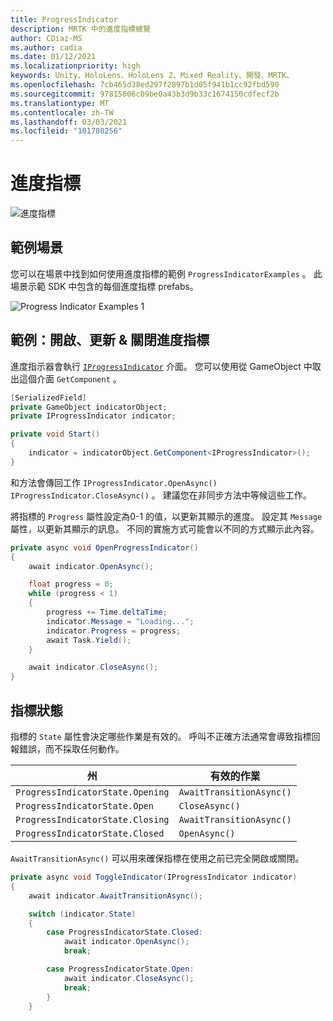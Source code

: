 ```yaml
---
title: ProgressIndicator
description: MRTK 中的進度指標總覽
author: CDiaz-MS
ms.author: cadia
ms.date: 01/12/2021
ms.localizationpriority: high
keywords: Unity、HoloLens、HoloLens 2、Mixed Reality、開發、MRTK、
ms.openlocfilehash: 7cb465d38ed297f2897b1d05f941b1cc92fbd590
ms.sourcegitcommit: 97815006c09be0a43b3d9b33c1674150cdfecf2b
ms.translationtype: MT
ms.contentlocale: zh-TW
ms.lasthandoff: 03/03/2021
ms.locfileid: "101780256"
---
```

# <a name="progress-indicators"></a>進度指標

![進度指標](../images/progress-indicator/MRTK_ProgressIndicator_Main.png)

## <a name="example-scene"></a>範例場景

您可以在場景中找到如何使用進度指標的範例 `ProgressIndicatorExamples` 。 此場景示範 SDK 中包含的每個進度指標 prefabs。

<img src="../images/progress-indicator/MRTK_ProgressIndicator_Examples.png" alt="Progress Indicator Examples 1">

## <a name="example-open-update--close-a-progress-indicator"></a>範例：開啟、更新 & 關閉進度指標

進度指示器會執行 [`IProgressIndicator`](xref:Microsoft.MixedReality.Toolkit.UI.IProgressIndicator) 介面。 您可以使用從 GameObject 中取出這個介面 `GetComponent` 。

```c#
[SerializedField]
private GameObject indicatorObject;
private IProgressIndicator indicator;

private void Start()
{
    indicator = indicatorObject.GetComponent<IProgressIndicator>();
}
```

和方法會傳回工作 `IProgressIndicator.OpenAsync()` `IProgressIndicator.CloseAsync()` 。 [](xref:System.Threading.Tasks.Task) 建議您在非同步方法中等候這些工作。

將指標的 `Progress` 屬性設定為0-1 的值，以更新其顯示的進度。 設定其 `Message` 屬性，以更新其顯示的訊息。 不同的實施方式可能會以不同的方式顯示此內容。

```c#
private async void OpenProgressIndicator()
{
    await indicator.OpenAsync();

    float progress = 0;
    while (progress < 1)
    {
        progress += Time.deltaTime;
        indicator.Message = "Loading...";
        indicator.Progress = progress;
        await Task.Yield();
    }

    await indicator.CloseAsync();
}
```

## <a name="indicator-states"></a>指標狀態

指標的 `State` 屬性會決定哪些作業是有效的。 呼叫不正確方法通常會導致指標回報錯誤，而不採取任何動作。

州 | 有效的作業
--- | ---
`ProgressIndicatorState.Opening` | `AwaitTransitionAsync()`
`ProgressIndicatorState.Open` | `CloseAsync()`
`ProgressIndicatorState.Closing` | `AwaitTransitionAsync()`
`ProgressIndicatorState.Closed` | `OpenAsync()`

`AwaitTransitionAsync()` 可以用來確保指標在使用之前已完全開啟或關閉。

```c#
private async void ToggleIndicator(IProgressIndicator indicator)
{
    await indicator.AwaitTransitionAsync();

    switch (indicator.State)
    {
        case ProgressIndicatorState.Closed:
            await indicator.OpenAsync();
            break;

        case ProgressIndicatorState.Open:
            await indicator.CloseAsync();
            break;
        }
    }
```
